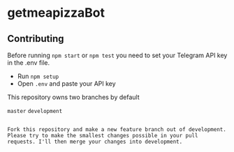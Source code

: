 # getmeapizzaBot

## Contributing

Before running ```npm start``` or ```npm test``` you need to set your Telegram API key in the .env file.  
- Run ```npm setup```
- Open ```.env``` and paste your API key


This repository owns two branches by default  

```master```
```development```
```

Fork this repository and make a new feature branch out of development. Please try to make the smallest changes possible in your pull requests. I'll then merge your changes into development.
